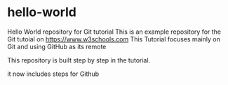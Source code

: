 # hello-world
Hello World repository for Git tutorial
This is an example repository for the Git tutoial on https://www.w3schools.com
This Tutorial focuses mainly on Git and using GitHub as its remote

This repository is built step by step in the tutorial. 

it now includes steps for Github
